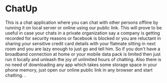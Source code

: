 # ChatUp
This is a chat application where you can chat with other persons offline by running it on local server or online using our public link. This will prove to be useful in case your chats in a private organization say a company is getting recorded for security reasons or facebook is blocked or you are reluctant in sharing your sensitive credit card details with your flatmate sitting in next room and you are lazy enough to just go and tell him. So if you don't have a broadband connection at home or your mobile data pack is limited then just run it locally and unleash the joy of unlimited hours of chatting. Also there is no need of downloading any app which takes some storage space in your phone memory, just open our online public link in any browser and start chatting. .
